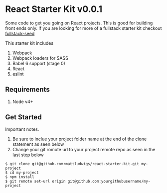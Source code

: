 # React Starter Kit v0.0.1

Some code to get you going on React projects. This is good for building front ends only. If you are looking for more of a fullstack starter kit checkout [fullstack-seed](https://github.com/mattludwigs/fullstack-seed)

This starter kit includes

1. Webpack
2. Webpack loaders for SASS
3. Babel 6 support (stage 0)
4. React
5. eslint


## Requirements
1. Node v4+

## Get Started

Important notes.

1. Be sure to inclue your project folder name at the end of the clone statement as seen below
2. Change your git romote url to your project remote repo as seen in the last step below

```
$ git clone git@github.com:mattludwigs/react-starter-kit.git my-project
$ cd my-project
$ npm install
$ git remote set-url origin git@github.com:yourgithubusername/my-project

```

